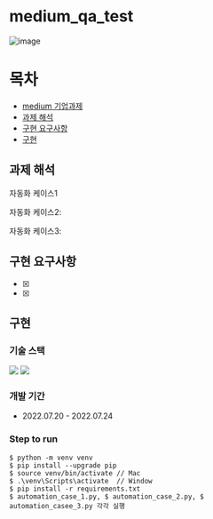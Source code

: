 # medium_qa_test

![image](https://user-images.githubusercontent.com/67543838/180643284-a30f3dc0-0d2f-4a01-8b04-07bcc47df41c.png)

# 목차

- [medium 기업과제](#medium_기업과제)
- [과제 해석](#과제-해석)
- [구현 요구사항](#구현-요구사항)
- [구현](#구현)


## 과제 해석

자동화 케이스1
 
자동화 케이스2:

자동화 케이스3:

## 구현 요구사항
- [x] 

- [x] 
## 구현

### 기술 스택
<img src="https://img.shields.io/badge/Python-3776AB?style=flat-square&logo=Python&logoColor=white"/>  <img src="https://img.shields.io/badge/PyCharm-000000?style=flat-square&logo=PyCharm&logoColor=white"/> 

### 개발 기간
- 2022.07.20 - 2022.07.24

### Step to run
```
$ python -m venv venv
$ pip install --upgrade pip
$ source venv/bin/activate // Mac
$ .\venv\Scripts\activate  // Window
$ pip install -r requirements.txt
$ automation_case_1.py, $ automation_case_2.py, $ automation_casee_3.py 각각 실행
```
